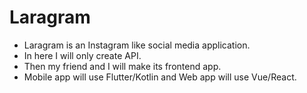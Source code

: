# Laragram

- Laragram is an Instagram like social media application.
- In here I will only create API.
- Then my friend and I will make its frontend app.
- Mobile app will use Flutter/Kotlin and Web app will use Vue/React.
